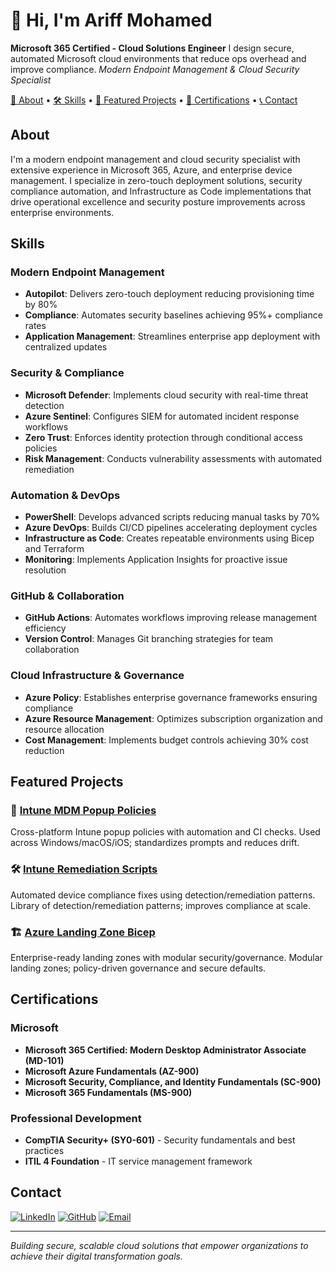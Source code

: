 # 👋 Hi, I'm Ariff Mohamed
**Microsoft 365 Certified - Cloud Solutions Engineer**
I design secure, automated Microsoft cloud environments that reduce ops overhead and improve compliance.
*Modern Endpoint Management & Cloud Security Specialist*

[📖 About](#about) • [🛠️ Skills](#skills) • [🚀 Featured Projects](#featured-projects) • [🏅 Certifications](#certifications) • [📞 Contact](#contact)

## About
I'm a modern endpoint management and cloud security specialist with extensive experience in Microsoft 365, Azure, and enterprise device management. I specialize in zero-touch deployment solutions, security compliance automation, and Infrastructure as Code implementations that drive operational excellence and security posture improvements across enterprise environments.

## Skills
### Modern Endpoint Management
- **Autopilot**: Delivers zero-touch deployment reducing provisioning time by 80%
- **Compliance**: Automates security baselines achieving 95%+ compliance rates
- **Application Management**: Streamlines enterprise app deployment with centralized updates

### Security & Compliance
- **Microsoft Defender**: Implements cloud security with real-time threat detection
- **Azure Sentinel**: Configures SIEM for automated incident response workflows
- **Zero Trust**: Enforces identity protection through conditional access policies
- **Risk Management**: Conducts vulnerability assessments with automated remediation

### Automation & DevOps
- **PowerShell**: Develops advanced scripts reducing manual tasks by 70%
- **Azure DevOps**: Builds CI/CD pipelines accelerating deployment cycles
- **Infrastructure as Code**: Creates repeatable environments using Bicep and Terraform
- **Monitoring**: Implements Application Insights for proactive issue resolution

### GitHub & Collaboration
- **GitHub Actions**: Automates workflows improving release management efficiency
- **Version Control**: Manages Git branching strategies for team collaboration

### Cloud Infrastructure & Governance
- **Azure Policy**: Establishes enterprise governance frameworks ensuring compliance
- **Azure Resource Management**: Optimizes subscription organization and resource allocation
- **Cost Management**: Implements budget controls achieving 30% cost reduction

## Featured Projects
### 🔧 [Intune MDM Popup Policies](https://github.com/a-ariff/Intune-MDM-Popup-Policies-macOS-Safari-Edge-Chrome-and-Windows-Edge-Chrome-)
Cross-platform Intune popup policies with automation and CI checks. Used across Windows/macOS/iOS; standardizes prompts and reduces drift.

### 🛠️ [Intune Remediation Scripts](https://github.com/a-ariff/intune-remediation-scripts)
Automated device compliance fixes using detection/remediation patterns. Library of detection/remediation patterns; improves compliance at scale.

### 🏗️ [Azure Landing Zone Bicep](https://github.com/a-ariff/azure-landing-zone-bicep)
Enterprise-ready landing zones with modular security/governance. Modular landing zones; policy-driven governance and secure defaults.

## Certifications
### Microsoft
- **Microsoft 365 Certified: Modern Desktop Administrator Associate (MD-101)**
- **Microsoft Azure Fundamentals (AZ-900)**
- **Microsoft Security, Compliance, and Identity Fundamentals (SC-900)**
- **Microsoft 365 Fundamentals (MS-900)**

### Professional Development
- **CompTIA Security+ (SY0-601)** - Security fundamentals and best practices
- **ITIL 4 Foundation** - IT service management framework

## Contact
[![LinkedIn](https://img.shields.io/badge/LinkedIn-0077B5?style=flat&logo=linkedin&logoColor=white)](https://linkedin.com/in/ariff-mohamed)
[![GitHub](https://img.shields.io/badge/GitHub-100000?style=flat&logo=github&logoColor=white)](https://github.com/a-ariff)
[![Email](https://img.shields.io/badge/Email-D14836?style=flat&logo=gmail&logoColor=white)](mailto:contact@ariffmohamed.com)

---
*Building secure, scalable cloud solutions that empower organizations to achieve their digital transformation goals.*
